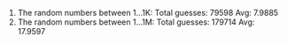 1. The random numbers between 1...1K:  Total guesses: 79598 Avg: 7.9885
2. The random numbers between 1...1M:  Total guesses: 179714 Avg: 17.9597
